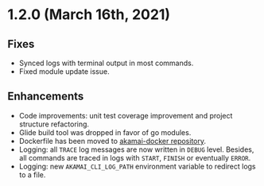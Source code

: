 # 1.2.0 (March 16th, 2021)

## Fixes
* Synced logs with terminal output in most commands.
* Fixed module update issue.


## Enhancements
* Code improvements: unit test coverage improvement and project structure refactoring.
* Glide build tool was dropped in favor of go modules.
* Dockerfile has been moved to [akamai-docker repository](https://github.com/akamai/akamai-docker/).
* Logging: all `TRACE` log messages are now written in `DEBUG` level. Besides, all commands are traced in logs with `START`, `FINISH` or eventually `ERROR`.
* Logging: new `AKAMAI_CLI_LOG_PATH` environment variable to redirect logs to a file.